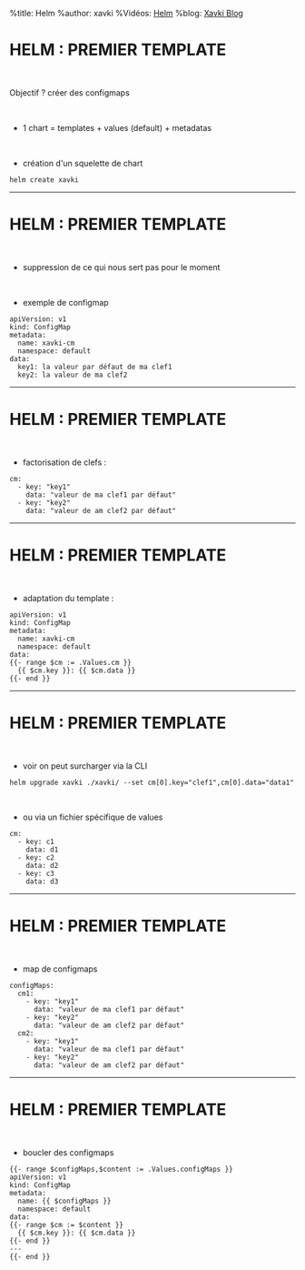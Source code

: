 %title: Helm
%author: xavki
%Vidéos: [Helm]()
%blog: [Xavki Blog](https://xavki.blog)

# HELM : PREMIER TEMPLATE

<br>

Objectif ? créer des configmaps

<br>

* 1 chart = templates + values (default) + metadatas

<br>

* création d'un squelette de chart 

```
helm create xavki
```



-----------------------------------------------------------------------------------

# HELM : PREMIER TEMPLATE


<br>

* suppression de ce qui nous sert pas pour le moment

<br>

* exemple de configmap

```
apiVersion: v1
kind: ConfigMap
metadata:
  name: xavki-cm
  namespace: default
data:
  key1: la valeur par défaut de ma clef1
  key2: la valeur de ma clef2
```

-----------------------------------------------------------------------------------

# HELM : PREMIER TEMPLATE


<br>

* factorisation de clefs :

```
cm:
  - key: "key1"
    data: "valeur de ma clef1 par défaut"
  - key: "key2"
    data: "valeur de am clef2 par défaut"
```

-----------------------------------------------------------------------------------

# HELM : PREMIER TEMPLATE


<br>

* adaptation du template :

```
apiVersion: v1
kind: ConfigMap
metadata:
  name: xavki-cm
  namespace: default
data:
{{- range $cm := .Values.cm }}
  {{ $cm.key }}: {{ $cm.data }}
{{- end }}
```

-----------------------------------------------------------------------------------

# HELM : PREMIER TEMPLATE


<br>

* voir on peut surcharger via la CLI

```
helm upgrade xavki ./xavki/ --set cm[0].key="clef1",cm[0].data="data1"
```

<br>

* ou via un fichier spécifique de values

```
cm:
  - key: c1
    data: d1
  - key: c2
    data: d2
  - key: c3
    data: d3
```

-----------------------------------------------------------------------------------

# HELM : PREMIER TEMPLATE


<br>

* map de configmaps

```
configMaps:
  cm1:
    - key: "key1"
      data: "valeur de ma clef1 par défaut"
    - key: "key2"
      data: "valeur de am clef2 par défaut"
  cm2:
    - key: "key1"
      data: "valeur de ma clef1 par défaut"
    - key: "key2"
      data: "valeur de am clef2 par défaut"
```

-----------------------------------------------------------------------------------


# HELM : PREMIER TEMPLATE


<br>

* boucler des configmaps

```
{{- range $configMaps,$content := .Values.configMaps }}
apiVersion: v1
kind: ConfigMap
metadata:
  name: {{ $configMaps }}
  namespace: default
data:
{{- range $cm := $content }}
  {{ $cm.key }}: {{ $cm.data }}
{{- end }}
---
{{- end }}
```

